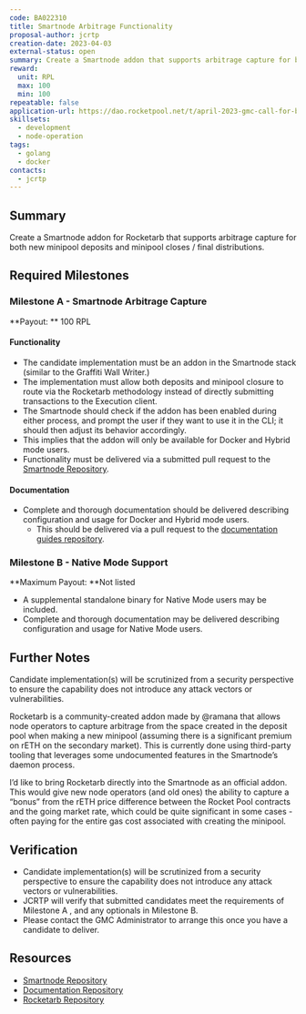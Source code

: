 ```yaml
---
code: BA022310
title: Smartnode Arbitrage Functionality
proposal-author: jcrtp
creation-date: 2023-04-03
external-status: open
summary: Create a Smartnode addon that supports arbitrage capture for both new minipool deposits and minipool closes / final distributions.
reward:
  unit: RPL
  max: 100
  min: 100
repeatable: false
application-url: https://dao.rocketpool.net/t/april-2023-gmc-call-for-bounty-applications-deadline-is-april-15th/1637/12
skillsets:
  - development
  - node-operation
tags: 
  - golang
  - docker
contacts:
  - jcrtp
---
```


## Summary

Create a Smartnode addon for Rocketarb that supports arbitrage capture for both new minipool deposits and minipool closes / final distributions.

## Required Milestones

### Milestone A - Smartnode Arbitrage Capture
**Payout: ** 100 RPL  

#### Functionality
* The candidate implementation must be an addon in the Smartnode stack (similar to the Graffiti Wall Writer.)
* The implementation must allow both deposits and minipool closure to route via the Rocketarb methodology instead of directly submitting transactions to the Execution client.
* The Smartnode should check if the addon has been enabled during either process, and prompt the user if they want to use it in the CLI; it should then adjust its behavior accordingly.
* This implies that the addon will only be available for Docker and Hybrid mode users.
* Functionality must be delivered via a submitted pull request to the [Smartnode Repository](https://github.com/rocket-pool/smartnode/).

#### Documentation
* Complete and thorough documentation should be delivered describing configuration and usage for Docker and Hybrid mode users.
  * This should be delivered via a pull request to the [documentation guides repository](https://github.com/rocket-pool/docs.rocketpool.net).

### Milestone B - Native Mode Support
**Maximum Payout: **Not listed  
* A supplemental standalone binary for Native Mode users may be included.
* Complete and thorough documentation may be delivered describing configuration and usage for Native Mode users.

## Further Notes

Candidate implementation(s) will be scrutinized from a security perspective to ensure the capability does not introduce any attack vectors or vulnerabilities.

Rocketarb is a community-created addon made by @ramana that allows node operators to capture arbitrage from the space created in the deposit pool when making a new minipool (assuming there is a significant premium on rETH on the secondary market). This is currently done using third-party tooling that leverages some undocumented features in the Smartnode’s daemon process.

I’d like to bring Rocketarb directly into the Smartnode as an official addon. This would give new node operators (and old ones) the ability to capture a “bonus” from the rETH price difference between the Rocket Pool contracts and the going market rate, which could be quite significant in some cases - often paying for the entire gas cost associated with creating the minipool.

## Verification
* Candidate implementation(s) will be scrutinized from a security perspective to ensure the capability does not introduce any attack vectors or vulnerabilities. 
* JCRTP will verify that submitted candidates meet the requirements of Milestone A , and any optionals in Milestone B.
* Please contact the GMC Administrator to arrange this once you have a candidate to deliver.

## Resources
* [Smartnode Repository](https://github.com/rocket-pool/smartnode/)
* [Documentation Repository](https://github.com/rocket-pool/docs.rocketpool.net)
* [Rocketarb Repository](https://github.com/xrchz/rocketarb/)